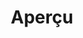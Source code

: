 ---
layout: overview.njk
tags: 
    - level3
    - dshome
key: overview-mobile_fr
system: lean
list: all
title: Aperçu
alternativetitle: Mobile
parent: mobile_fr
order: 1

availablelanguages: 
    - de
    - en
---